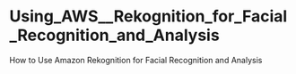 # Using_AWS__Rekognition_for_Facial_Recognition_and_Analysis
How to Use Amazon Rekognition for Facial Recognition and Analysis
